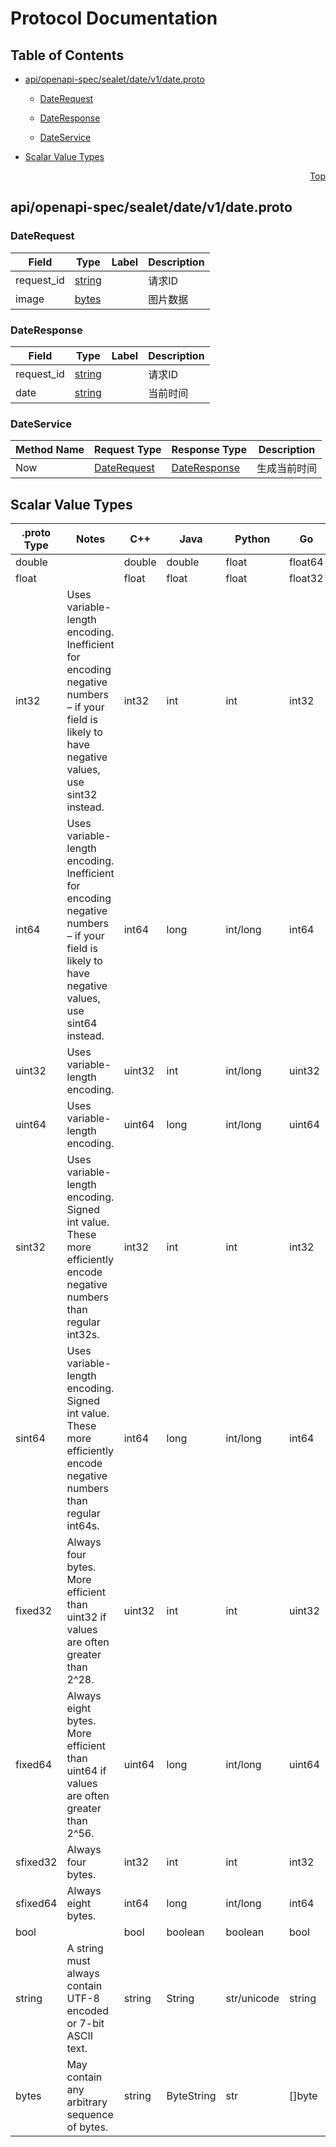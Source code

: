 # Protocol Documentation
<a name="top"></a>

## Table of Contents

- [api/openapi-spec/sealet/date/v1/date.proto](#api_openapi-spec_sealet_date_v1_date-proto)
    - [DateRequest](#sea-api-sealet-date-v1-DateRequest)
    - [DateResponse](#sea-api-sealet-date-v1-DateResponse)
  
    - [DateService](#sea-api-sealet-date-v1-DateService)
  
- [Scalar Value Types](#scalar-value-types)



<a name="api_openapi-spec_sealet_date_v1_date-proto"></a>
<p align="right"><a href="#top">Top</a></p>

## api/openapi-spec/sealet/date/v1/date.proto



<a name="sea-api-sealet-date-v1-DateRequest"></a>

### DateRequest



| Field | Type | Label | Description |
| ----- | ---- | ----- | ----------- |
| request_id | [string](#string) |  | 请求ID |
| image | [bytes](#bytes) |  | 图片数据 |






<a name="sea-api-sealet-date-v1-DateResponse"></a>

### DateResponse



| Field | Type | Label | Description |
| ----- | ---- | ----- | ----------- |
| request_id | [string](#string) |  | 请求ID |
| date | [string](#string) |  | 当前时间 |





 

 

 


<a name="sea-api-sealet-date-v1-DateService"></a>

### DateService


| Method Name | Request Type | Response Type | Description |
| ----------- | ------------ | ------------- | ------------|
| Now | [DateRequest](#sea-api-sealet-date-v1-DateRequest) | [DateResponse](#sea-api-sealet-date-v1-DateResponse) | 生成当前时间 |

 



## Scalar Value Types

| .proto Type | Notes | C++ | Java | Python | Go | C# | PHP | Ruby |
| ----------- | ----- | --- | ---- | ------ | -- | -- | --- | ---- |
| <a name="double" /> double |  | double | double | float | float64 | double | float | Float |
| <a name="float" /> float |  | float | float | float | float32 | float | float | Float |
| <a name="int32" /> int32 | Uses variable-length encoding. Inefficient for encoding negative numbers – if your field is likely to have negative values, use sint32 instead. | int32 | int | int | int32 | int | integer | Bignum or Fixnum (as required) |
| <a name="int64" /> int64 | Uses variable-length encoding. Inefficient for encoding negative numbers – if your field is likely to have negative values, use sint64 instead. | int64 | long | int/long | int64 | long | integer/string | Bignum |
| <a name="uint32" /> uint32 | Uses variable-length encoding. | uint32 | int | int/long | uint32 | uint | integer | Bignum or Fixnum (as required) |
| <a name="uint64" /> uint64 | Uses variable-length encoding. | uint64 | long | int/long | uint64 | ulong | integer/string | Bignum or Fixnum (as required) |
| <a name="sint32" /> sint32 | Uses variable-length encoding. Signed int value. These more efficiently encode negative numbers than regular int32s. | int32 | int | int | int32 | int | integer | Bignum or Fixnum (as required) |
| <a name="sint64" /> sint64 | Uses variable-length encoding. Signed int value. These more efficiently encode negative numbers than regular int64s. | int64 | long | int/long | int64 | long | integer/string | Bignum |
| <a name="fixed32" /> fixed32 | Always four bytes. More efficient than uint32 if values are often greater than 2^28. | uint32 | int | int | uint32 | uint | integer | Bignum or Fixnum (as required) |
| <a name="fixed64" /> fixed64 | Always eight bytes. More efficient than uint64 if values are often greater than 2^56. | uint64 | long | int/long | uint64 | ulong | integer/string | Bignum |
| <a name="sfixed32" /> sfixed32 | Always four bytes. | int32 | int | int | int32 | int | integer | Bignum or Fixnum (as required) |
| <a name="sfixed64" /> sfixed64 | Always eight bytes. | int64 | long | int/long | int64 | long | integer/string | Bignum |
| <a name="bool" /> bool |  | bool | boolean | boolean | bool | bool | boolean | TrueClass/FalseClass |
| <a name="string" /> string | A string must always contain UTF-8 encoded or 7-bit ASCII text. | string | String | str/unicode | string | string | string | String (UTF-8) |
| <a name="bytes" /> bytes | May contain any arbitrary sequence of bytes. | string | ByteString | str | []byte | ByteString | string | String (ASCII-8BIT) |

